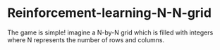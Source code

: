 # Reinforcement-learning-N-N-grid
The game is simple! imagine a N-by-N grid which is filled with integers where N represents the number of rows and columns.
